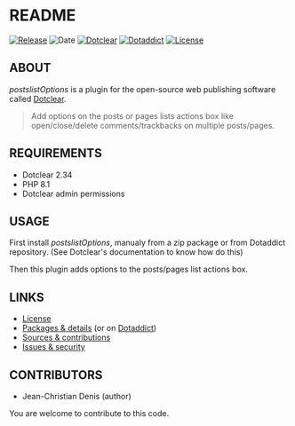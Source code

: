 # README

[![Release](https://img.shields.io/github/v/release/jcdenis/postslistOptions?color=lightblue)](https://github.com/JcDenis/postslistOptions/releases)
![Date](https://img.shields.io/github/release-date/jcdenis/postslistOptions?color=red)
[![Dotclear](https://img.shields.io/badge/dotclear-v2.34-137bbb.svg)](https://fr.dotclear.org/download)
[![Dotaddict](https://img.shields.io/badge/dotaddict-official-9ac123.svg)](https://plugins.dotaddict.org/dc2/details/postslistOptions)
[![License](https://img.shields.io/github/license/jcdenis/postslistOptions?color=white)](https://github.com/JcDenis/postslistOptions/blob/master/LICENSE)

## ABOUT

_postslistOptions_ is a plugin for the open-source web publishing software called [Dotclear](https://www.dotclear.org).

> Add options on the posts or pages lists actions box like 
open/close/delete comments/trackbacks on multiple posts/pages.

## REQUIREMENTS

* Dotclear 2.34
* PHP 8.1
* Dotclear admin permissions

## USAGE

First install _postslistOptions_, manualy from a zip package or from 
Dotaddict repository. (See Dotclear's documentation to know how do this)

Then this plugin adds options to the posts/pages list actions box.

## LINKS

* [License](https://github.com/JcDenis/postslistOptions/blob/master/LICENSE)
* [Packages & details](https://github.com/JcDenis/postslistOptions/releases) (or on [Dotaddict](https://plugins.dotaddict.org/dc2/details/postslistOptions))
* [Sources & contributions](https://github.com/JcDenis/postslistOptions)
* [Issues & security](https://github.com/JcDenis/postslistOptions/issues)

## CONTRIBUTORS

* Jean-Christian Denis (author)

You are welcome to contribute to this code.
